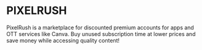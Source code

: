 # PIXELRUSH
PixelRush is a marketplace for discounted premium accounts for apps and OTT services like Canva. Buy unused subscription time at lower prices and save money while accessing quality content!
